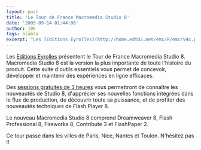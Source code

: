 ```yaml
---
layout: post
title: 'Le Tour de France Macromedia Studio 8'
date: '2005-09-14 01:44:06'
author: j0k
tags: blabla
excerpt: "Les [Editions Eyrolles](http://home.edt02.net/emc/R/emcrV4c.php?c=2690-46039-26036-319988-394753-0--951837310-0-0-0-0) présentent le Tour de France Macromedia Studio 8.     \nMacromedia Studio 8 est la version la plus importante de toute l'histoire du produit. Cette suite d'outils essentiels vous permet de concevoir, développer et maintenir des expériences      …"
---
```


Les [Editions Eyrolles](http://home.edt02.net/emc/R/emcrV4c.php?c=2690-46039-26036-319988-394753-0--951837310-0-0-0-0) présentent le Tour de France Macromedia Studio 8.
Macromedia Studio 8 est la version la plus importante de toute l'histoire du produit. Cette suite d'outils essentiels vous permet de concevoir, développer et maintenir des expériences en ligne efficaces.

Des [sessions gratuites de 3 heures](http://home.edt02.net/emc/R/emcrV4c.php?c=2690-46039-26036-319989-394754-0--951837310-0-0-0-0) vous permettront de connaître les nouveautés de Studio 8, d'apprécier ses nouvelles fonctions intégrées dans le flux de production, de découvrir toute sa puissance, et de profiter des nouveautés techniques de Flash Player 8.

Le nouveau Macromedia Studio 8 comprend Dreamweaver 8, Flash Professional 8, Fireworks 8, Contribute 3 et FlashPaper 2.

Ce tour passe dans les villes de Paris, Nice, Nantes et Toulon.   N'hésitez pas !!
